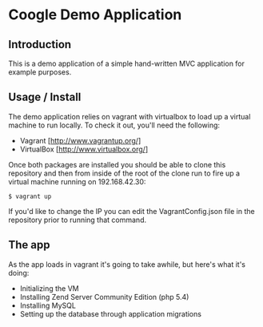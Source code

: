 Coogle Demo Application
=======================

Introduction
------------
This is a demo application of a simple hand-written MVC application for example purposes.

Usage / Install
---------------
The demo application relies on vagrant with virtualbox to load up a virtual machine to run locally. To check it out, you'll need the following:

 - Vagrant [http://www.vagrantup.org/]
 - VirtualBox [http://www.virtualbox.org/]

Once both packages are installed you should be able to clone this repository and then from inside of the root of the clone run to fire up a virtual machine running on 192.168.42.30:

```
$ vagrant up
````

If you'd like to change the IP you can edit the VagrantConfig.json file in the repository prior to running that command.

The app
-------

As the app loads in vagrant it's going to take awhile, but here's what it's doing:

 - Initializing the VM
 - Installing Zend Server Community Edition (php 5.4)
 - Installing MySQL
 - Setting up the database through application migrations
